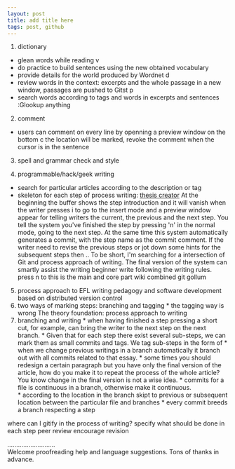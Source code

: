 ```yaml
---
layout: post
title: add title here
tags: post, github
---
```


1. dictionary
  * glean words while reading 
  <leader>v
  * do practice to build sentences using the new obtained vocabulary
  * provide details for the world produced by Wordnet
  <leader>d
  * review words in the context: excerpts and the whole passage in a new window, passages are pushed to Gitst
  <leader>p
  * search words according to tags and words in excerpts and sentences
  :Glookup anything

2. comment
  * users can comment on every line by openning a preview window on the bottom
  <leader>c
  the location will be marked, revoke the comment when the cursor is in the sentence

3. spell and grammar check and style

4. programmable/hack/geek writing
  * search for particular articles according to the description or tag
  * skeleton for each step of process writing: [thesis creator](johnmcgarvey.com/apworld/student/thesiscreator.html)
    At the beginning the buffer shows the step introduction and it will vanish when the writer presses i to go to the insert mode and a preview window appear for telling writers the current, the previous and the next step. You tell the system you've finished the step by pressing 'n' in the normal mode, going to the next step. At the same time this system automatically generates a commit, with the step name as the commit comment. If the writer need to revise the previous steps or jot down some hints for the subsequent steps then .. To be short, I'm searching for a intersection of Git and process approach of writing. The final version of the system can smartly assist the writing beginner write following the writing rules.
  press n to 
this is the main and core part
wiki combined git
    gollum

5. process approach to EFL writing pedagogy and software development based on distributed version control
  0. two ways of marking steps: branching and tagging
    * the tagging way is wrong
The theory foundation: process approach to writing
  1. branching and writing
    * when having finished a step pressing a short cut, <C-N> for example, can bring the writer to the next step on the next branch. 
    * Given that for each step there exist several sub-steps, we can mark them as small commits and tags. We tag sub-steps in the form of 
    * when we change previous writings in a branch automatically it branch out with all commits related to that essay.
    * some times you should redesign a certain paragraph but you have only the final version of the article, how do you make it to repeat the process of the whole article? You know change in the final version is not a wise idea. 
    * commits for a file is continuous in a branch, otherwise make it continuous.  
    * according to the location in the branch skipt to previous or subsequent location between the particular file and branches
    * every commit breeds a branch respecting a step

where can I gitify in the process of writing?
specify what should be done in each step
peer review
encourage revision



...........................     
Welcome proofreading help and language suggestions. Tons of thanks in advance.

